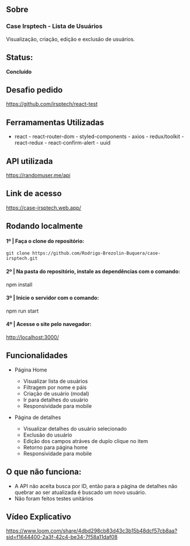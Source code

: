 ## Sobre
### Case Irsptech - Lista de Usuários
Visualização, criação, edição e exclusão de usuários.

## Status:
<b>Concluído</b>

## Desafio pedido
<a href="https://github.com/irsptech/react-test">https://github.com/irsptech/react-test</a>

## Ferramamentas Utilizadas
- react   - react-router-dom   - styled-components  - axios  - redux/toolkit - react-redux - react-confirm-alert - uuid

## API utilizada
<a href="https://randomuser.me/api">https://randomuser.me/api</a>

## Link de acesso
<a href="https://case-irsptech.web.app/">https://case-irsptech.web.app/</a>

## Rodando localmente

<h4>1º | Faça o clone do repositório: </h4>

    git clone https://github.com/Rodrigo-Brezolin-Buquera/case-irsptech.git

<h4>2º | Na pasta do repositório, instale as dependências com o comando: </h4>

   npm install

<h4>3º | Inicie o servidor com o comando: </h4>

   npm run start
 
 <h4>4º | Acesse o site pelo navegador: </h4>
<a href="http://localhost:3000/">http://localhost:3000/</a>


## Funcionalidades
- Página Home
  - Visualizar lista de usuários
  - Filtragem por nome e páis
  - Criação de usuário (modal)
  - Ir para detalhes do usuário
  - Responsividade para mobile

 
- Página de detalhes 
  - Visualizar detalhes do usuário selecionado
  - Exclusão do usuário
  - Edição dos campos atráves de duplo clique no item
  - Retorno para página home
  - Responsividade para mobile


## O que não funciona:

- A API não aceita busca por ID, então para a página de detalhes não quebrar ao ser atualizada é buscado um novo usuário.  
- Não foram feitos testes unitários 

## Vídeo Explicativo
https://www.loom.com/share/4dbd298cb83d43c3b15b48dcf57cb8aa?sid=f1644400-2a3f-42c4-be34-7f58a11daf08